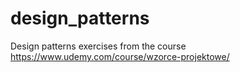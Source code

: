 # design_patterns
Design patterns exercises from the course https://www.udemy.com/course/wzorce-projektowe/
